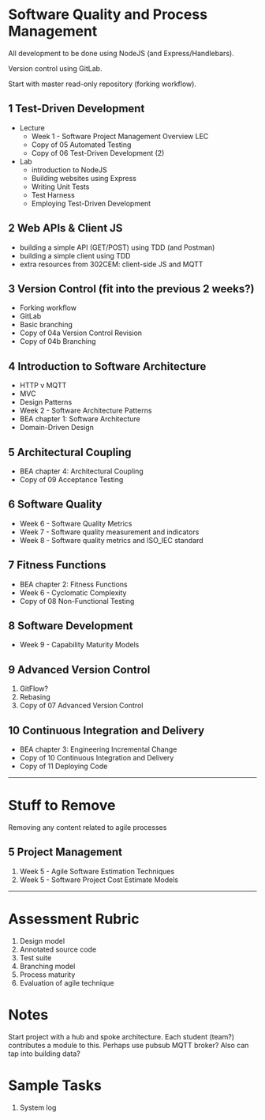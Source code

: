 
# Software Quality and Process Management

All development to be done using NodeJS (and Express/Handlebars).

Version control using GitLab.

Start with master read-only repository (forking workflow).

## 1 Test-Driven Development

- Lecture
    - Week 1 - Software Project Management Overview LEC
    - Copy of 05 Automated Testing
    - Copy of 06 Test-Driven Development (2)
- Lab
    - introduction to NodeJS
    - Building websites using Express
    - Writing Unit Tests
    - Test Harness
    - Employing Test-Driven Development

## 2 Web APIs & Client JS

- building a simple API (GET/POST) using TDD (and Postman)
- building a simple client using TDD
- extra resources from 302CEM: client-side JS and MQTT

## 3 Version Control (fit into the previous 2 weeks?)

- Forking workflow
- GitLab
- Basic branching
- Copy of 04a Version Control Revision
- Copy of 04b Branching

## 4 Introduction to Software Architecture

- HTTP v MQTT
- MVC
- Design Patterns
- Week 2 - Software Architecture Patterns
- BEA chapter 1: Software Architecture
- Domain-Driven Design

## 5 Architectural Coupling

- BEA chapter 4: Architectural Coupling
- Copy of 09 Acceptance Testing

## 6 Software Quality

- Week 6 - Software Quality Metrics
- Week 7 - Software quality measurement and indicators
- Week 8 - Software quality metrics and ISO_IEC standard

## 7 Fitness Functions

- BEA chapter 2: Fitness Functions
- Week 6 - Cyclomatic Complexity
- Copy of 08 Non-Functional Testing

## 8 Software Development

- Week 9 - Capability Maturity Models

## 9 Advanced Version Control

1. GitFlow?
2. Rebasing
3. Copy of 07 Advanced Version Control

## 10 Continuous Integration and Delivery

- BEA chapter 3: Engineering Incremental Change
- Copy of 10 Continuous Integration and Delivery
- Copy of 11 Deploying Code

----

# Stuff to Remove

Removing any content related to agile processes

## 5 Project Management

1. Week 5 - Agile Software Estimation Techniques
2. Week 5 - Software Project Cost Estimate Models

----

# Assessment Rubric

1. Design model
2. Annotated source code
3. Test suite
4. Branching model
5. Process maturity
6. Evaluation of agile technique

# Notes

Start project with a hub and spoke architecture. Each student (team?) contributes a module to this. Perhaps use pubsub MQTT broker? Also can tap into building data?

# Sample Tasks

1. System log
